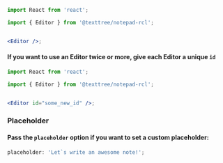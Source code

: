 
```jsx
import React from 'react';

import { Editor } from '@texttree/notepad-rcl';


<Editor />;
```

#### If you want to use an Editor twice or more, give each Editor a unique **`id`**


```jsx
import React from 'react';

import { Editor } from '@texttree/notepad-rcl';


<Editor id="some_new_id" />;
```

### **Placeholder**

#### Pass the **`placeholder`** option if you want to set a custom placeholder:

```jsx
placeholder: 'Let`s write an awesome note!';

```

